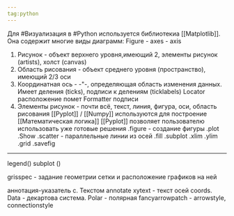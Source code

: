 ```yaml
---
tag:python
---
```

Для #Визуализация в #Python используется библиотекиа [[Matplotlib]].
Она содержит многие виды диаграмм:
Figure - axes - axis
1. Рисунок - объект верхнего уровня,имеющий 2, элементы рисунок (artists), холст (canvas)
2. Область рисования - объект среднего уровня (пространство), имеющий 2/3 оси
3. Координатная ось - -"-, определяющая область изменения данных. Имеет деления (ticks), подписи к делениям (ticklabels)
Locator расположение помет
Formatter подписи
4. Элементы рисунок - почти всё, текст, линия, фигура, оси, область рисования
[[Pyplot]] / [[Numpy]] используются для построение [[Математическая логика]]
[[Pyplot]] позволяет пользователю использовать уже готовые решения
.figure - создание фигуры 
.plot
.Show
.scatter - параллельные линии из осей
.fill
.subplot
.xlim
.ylim
.grid
.savefig
*****
legend()
subplot () 

grisspec - задание геометрии сетки и расположение графиков на ней

аннотация-указатель с. Текстом
annotate
xytext - текст осей
coords. Data - декартова система. Polar - полярная
fancyarrowpatch - arrowstyle, connectionstyle